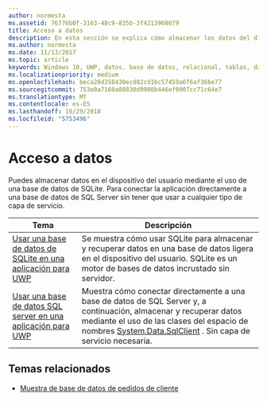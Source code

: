 ```yaml
---
author: normesta
ms.assetid: 76776b0f-3163-48c9-835b-3f4213968079
title: Acceso a datos
description: En esta sección se explica cómo almacenar los datos del dispositivo en una base de datos privada mediante la asignación relacional de objetos en aplicaciones para la Plataforma universal de Windows (UWP).
ms.author: normesta
ms.date: 11/13/2017
ms.topic: article
keywords: Windows 10, UWP, datos, base de datos, relacional, tablas, data, database, relational, tables, sqlite
ms.localizationpriority: medium
ms.openlocfilehash: beca20d358430ecd82cd1bc57459a6f6af36be77
ms.sourcegitcommit: 753e0a7160a88830d9908b446ef0907cc71c64e7
ms.translationtype: MT
ms.contentlocale: es-ES
ms.lasthandoff: 10/29/2018
ms.locfileid: "5753496"
---
```

# <a name="data-access"></a>Acceso a datos

Puedes almacenar datos en el dispositivo del usuario mediante el uso de una base de datos de SQLite. Para conectar la aplicación directamente a una base de datos de SQL Server sin tener que usar a cualquier tipo de capa de servicio.

| Tema | Descripción|
|-------|------------|
| [Usar una base de datos de SQLite en una aplicación para UWP](sqlite-databases.md) | Se muestra cómo usar SQLite para almacenar y recuperar datos en una base de datos ligera en el dispositivo del usuario. SQLite es un motor de bases de datos incrustado sin servidor. |
| [Usar una base de datos SQL server en una aplicación para UWP](sql-server-databases.md) | Muestra cómo conectar directamente a una base de datos de SQL Server y, a continuación, almacenar y recuperar datos mediante el uso de las clases del espacio de nombres [System.Data.SqlClient](https://msdn.microsoft.com/library/system.data.sqlclient.aspx) . Sin capa de servicio necesaria. |

## <a name="related-topics"></a>Temas relacionados

* [Muestra de base de datos de pedidos de cliente](https://github.com/Microsoft/Windows-appsample-customers-orders-database)
